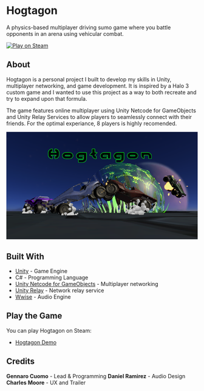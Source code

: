 # Hogtagon

A physics-based multiplayer driving sumo game where you battle opponents in an arena using vehicular combat.

[![Play on Steam](https://img.shields.io/badge/Play%20on-Steam-000000?style=for-the-badge&logo=steam)](https://store.steampowered.com/app/3724630/Hogtagon_Demo/)

## About

Hogtagon is a personal project I built to develop my skills in Unity, multiplayer networking, and game development. It is inspired by a Halo 3 custom game and I wanted to use this project as a way to both recreate and try to expand upon that formula. 

The game features online multiplayer using Unity Netcode for GameObjects and Unity Relay Services to allow players to seamlessly connect with their friends. For the optimal experiance, 8 players is highly recomended. 

![HogtagonPromo](Assets/Marketing/Finals/AnnouncementCover.png)

## Built With

- [Unity](https://unity.com/) - Game Engine
- C# - Programming Language
- [Unity Netcode for GameObjects](https://docs-multiplayer.unity3d.com/netcode/current/about/) - Multiplayer networking
- [Unity Relay](https://unity.com/products/relay) - Network relay service
- [Wwise](https://www.audiokinetic.com/en/wwise/overview/) - Audio Engine

## Play the Game

You can play Hogtagon on Steam:
- [Hogtagon Demo](https://store.steampowered.com/app/3724630/Hogtagon_Demo/)

## Credits

**Gennaro Cuomo** - Lead & Programming
**Daniel Ramirez** - Audio Design
**Charles Moore** - UX and Trailer

